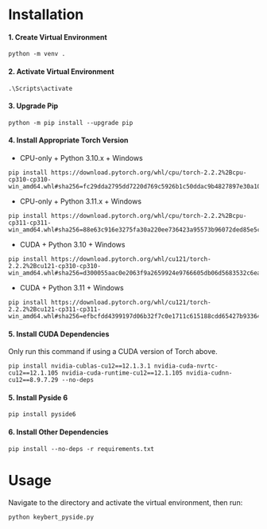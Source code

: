 # Installation
#### 1. Create Virtual Environment
```
python -m venv .
```
#### 2. Activate Virtual Environment
```
.\Scripts\activate
```
#### 3. Upgrade Pip
```
python -m pip install --upgrade pip
```
#### 4. Install Appropriate Torch Version
* CPU-only + Python 3.10.x + Windows
```
pip install https://download.pytorch.org/whl/cpu/torch-2.2.2%2Bcpu-cp310-cp310-win_amd64.whl#sha256=fc29dda2795dd7220d769c5926b1c50ddac9b4827897e30a10467063691cdf54
```
* CPU-only + Python 3.11.x + Windows
```
pip install https://download.pytorch.org/whl/cpu/torch-2.2.2%2Bcpu-cp311-cp311-win_amd64.whl#sha256=88e63c916e3275fa30a220ee736423a95573b96072ded85e5c0171fd8f37a755
```
* CUDA + Python 3.10 + Windows
```
pip install https://download.pytorch.org/whl/cu121/torch-2.2.2%2Bcu121-cp310-cp310-win_amd64.whl#sha256=d300055aac0e2063f9a2659924e9766605db06d5683532c6eabbdef6bec865dd
```
* CUDA + Python 3.11 + Windows
```
pip install https://download.pytorch.org/whl/cu121/torch-2.2.2%2Bcu121-cp311-cp311-win_amd64.whl#sha256=efbcfdd4399197d06b32f7c0e1711c615188cdd65427b933648c7478fb880b3f
```
#### 5. Install CUDA Dependencies
Only run this command if using a CUDA version of Torch above.
```
pip install nvidia-cublas-cu12==12.1.3.1 nvidia-cuda-nvrtc-cu12==12.1.105 nvidia-cuda-runtime-cu12==12.1.105 nvidia-cudnn-cu12==8.9.7.29 --no-deps
```
#### 5. Install Pyside 6
```
pip install pyside6
```
#### 6. Install Other Dependencies
```
pip install --no-deps -r requirements.txt
```
# Usage
Navigate to the directory and activate the virtual environment, then run:
```
python keybert_pyside.py
```
